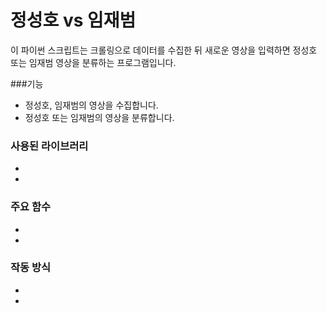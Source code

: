 # **정성호  vs 임재범**
이 파이썬 스크립트는 크롤링으로 데이터를 수집한 뒤 새로운 영상을 입력하면 정성호 또는 임재범 영상을 분류하는 프로그램입니다.


###기능
* 정성호, 임재범의 영상을 수집합니다.
* 정성호 또는 임재범의 영상을 분류합니다.

### 사용된 라이브러리
*
*

### 주요 함수
*
*

### 작동 방식
*
*
